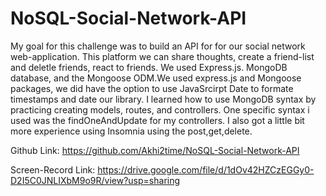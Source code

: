 # NoSQL-Social-Network-API

My goal for this challenge was to build an API for for our social network web-application. This platform we can share thoughts, create a friend-list and deletle friends, react to friends. We used Express.js. MongoDB database, and the Mongoose ODM.We used express.js and Mongoose packages, we did have the option to use JavaSrcirpt Date to formate timestamps and date our library.
I learned how to use MongoDB syntax by practicing creating models, routes, and controllers. One specific syntax i used was the findOneAndUpdate for my controllers. I also got a little bit more experience using Insomnia using the post,get,delete. 

Github Link: https://github.com/Akhi2time/NoSQL-Social-Network-API

Screen-Record Link: https://drive.google.com/file/d/1dOv42HZCzEGGy0-D2I5C0JNLIXbM9o9R/view?usp=sharing
